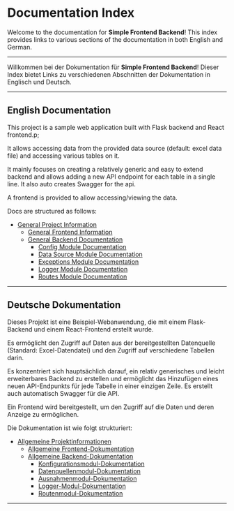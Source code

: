 # Documentation Index

Welcome to the documentation for **Simple Frontend Backend**! This index provides links to various sections of the
documentation in both English and German.

---

Willkommen bei der Dokumentation für **Simple Frontend Backend**! Dieser Index bietet Links zu verschiedenen Abschnitten
der Dokumentation in Englisch und Deutsch.

---

## English Documentation

This project is a sample web application built with Flask backend and React frontend.p;

It allows accessing data from the provided data source (default: excel data file) and accessing various tables on it.

It mainly focuses on creating a relatively generic and easy to extend backend and allows adding a new API endpoint for
each table in a single line. It also auto creates Swagger for the api.

A frontend is provided to allow accessing/viewing the data.

Docs are structured as follows:

- [General Project Information](./en/project_info.md)
    - [General Frontend Information](./en/frontend/frontend.md)
    - [General Backend Documentation](./en/backend/app.md)
        - [Config Module Documentation](./en/backend/config.md)
        - [Data Source Module Documentation](./en/backend/data_source.md)
        - [Exceptions Module Documentation](./en/backend/exceptions.md)
        - [Logger Module Documentation](./en/backend/logger.md)
        - [Routes Module Documentation](./en/backend/routes.md)

---

## Deutsche Dokumentation

Dieses Projekt ist eine Beispiel-Webanwendung, die mit einem Flask-Backend und einem React-Frontend erstellt wurde.

Es ermöglicht den Zugriff auf Daten aus der bereitgestellten Datenquelle (Standard: Excel-Datendatei) und den Zugriff
auf verschiedene Tabellen darin.

Es konzentriert sich hauptsächlich darauf, ein relativ generisches und leicht erweiterbares Backend zu erstellen und
ermöglicht das Hinzufügen eines neuen API-Endpunkts für jede Tabelle in einer einzigen Zeile. Es erstellt auch
automatisch Swagger für die API.

Ein Frontend wird bereitgestellt, um den Zugriff auf die Daten und deren Anzeige zu ermöglichen.

Die Dokumentation ist wie folgt strukturiert:

- [Allgemeine Projektinformationen](./de/project_info.md)
    - [Allgemeine Frontend-Dokumentation](./de/frontend/frontend.md)
    - [Allgemeine Backend-Dokumentation](./de/backend/app.md)
        - [Konfigurationsmodul-Dokumentation](./de/backend/config.md)
        - [Datenquellenmodul-Dokumentation](./de/backend/data_source.md)
        - [Ausnahmenmodul-Dokumentation](./de/backend/exceptions.md)
        - [Logger-Modul-Dokumentation](./de/backend/logger.md)
        - [Routenmodul-Dokumentation](./de/backend/routes.md)

---
